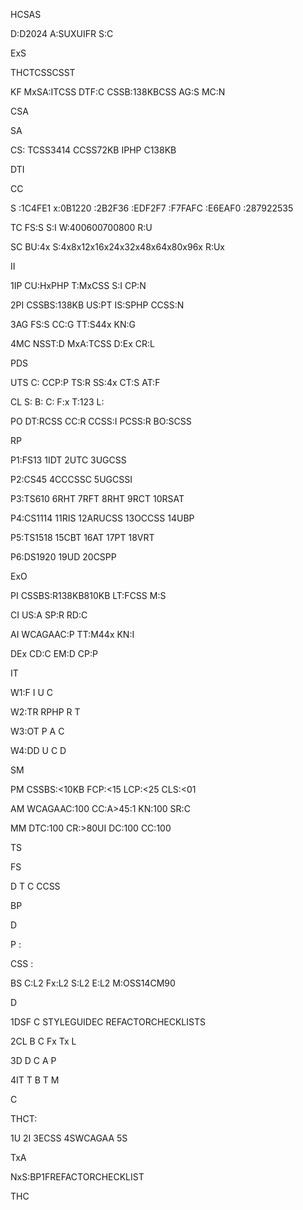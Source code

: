 HCSAS

D:D2024
A:SUXUIFR
S:C



ExS

THCTCSSCSST

KF
MxSA:ITCSS
DTF:C
CSSB:138KBCSS
AG:S
MC:N



CSA

SA

CS:
TCSS3414
CCSS72KB
IPHP
C138KB


DTI

CC

S
:1C4FE1
x:0B1220
:2B2F36
:EDF2F7
:F7FAFC
:E6EAF0
:287922535


TC
FS:S
S:I
W:400600700800
R:U

SC
BU:4x
S:4x8x12x16x24x32x48x64x80x96x
R:Ux

II

1IP
CU:HxPHP
T:MxCSS
S:I
CP:N

2PI
CSSBS:138KB
US:PT
IS:SPHP
CCSS:N

3AG
FS:S
CC:G
TT:S44x
KN:G

4MC
NSST:D
MxA:TCSS
D:Ex
CR:L



PDS

UTS
C:
CCP:P
TS:R
SS:4x
CT:S
AT:F

CL
S:
B:
C:
F:x
T:123
L:

PO
DT:RCSS
CC:R
CCSS:I
PCSS:R
BO:SCSS



RP

P1:FS13
1IDT
2UTC
3UGCSS

P2:CS45
4CCCSSC
5UGCSSI

P3:TS610
6RHT
7RFT
8RHT
9RCT
10RSAT

P4:CS1114
11RIS
12ARUCSS
13OCCSS
14UBP

P5:TS1518
15CBT
16AT
17PT
18VRT

P6:DS1920
19UD
20CSPP



ExO

PI
CSSBS:R138KB810KB
LT:FCSS
M:S

CI
US:A
SP:R
RD:C

AI
WCAGAAC:P
TT:M44x
KN:I

DEx
CD:C
EM:D
CP:P



IT

W1:F
I
U
C

W2:TR
RPHP
R
T

W3:OT
P
A
C

W4:DD
U
C
D



SM

PM
CSSBS:<10KB
FCP:<15
LCP:<25
CLS:<01

AM
WCAGAAC:100
CC:A>45:1
KN:100
SR:C

MM
DTC:100
CR:>80UI
DC:100
CC:100



TS

FS


D
T
C
CCSS


BP

D


P
:

CSS
:


BS
C:L2
Fx:L2
S:L2
E:L2
M:OSS14CM90



D

1DSF
C
STYLEGUIDEC
REFACTORCHECKLISTS

2CL
B
C
Fx
Tx
L

3D
D
C
A
P

4IT
T
B
T
M



C

THCT:

1U
2I
3ECSS
4SWCAGAA
5S

TxA

NxS:BP1FREFACTORCHECKLIST



THC
